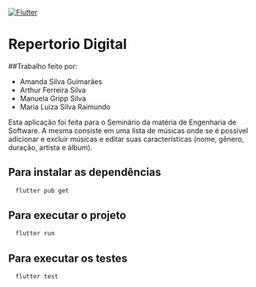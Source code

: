 [![Flutter](https://github.com/ManuelaGripp/repertorio_digital/actions/workflows/main.yml/badge.svg)](https://github.com/ManuelaGripp/repertorio_digital/actions/workflows/main.yml)
# Repertorio Digital

##Trabalho feito por:
- Amanda Silva Guimarães
- Arthur Ferreira Silva
- Manuela Gripp Silva
- Maria Luiza Silva Raimundo

Esta aplicação foi feita para o Seminário da matéria de Engenharia de Software. A mesma consiste em uma lista de músicas onde se é possível adicionar e excluir músicas e editar suas características (nome, gênero, duração, artista e álbum).

## Para instalar as dependências
```bash
  flutter pub get
```

## Para executar o projeto
```bash
  flutter run
```

## Para executar os testes
```bash
  flutter test
```

